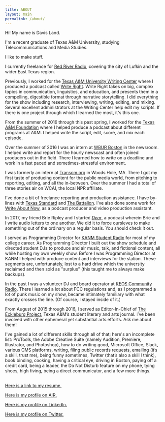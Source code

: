 ```yaml
---
title: ABOUT
layout: main
permalink: /about/
---
```


Hi! My name is Davis Land.

I&#39;m a recent graduate of Texas A&amp;M University, studying Telecommunications and Media Studies.

I like to make stuff.

I currently freelance for [Red River Radio](http://redriverradio.org/), covering the city of Lufkin and the wider East Texas region.

Previously, I worked for the [Texas A&amp;M University Writing Center](http://writingcenter.tamu.edu) where I produced a podcast called [Write Right](http://soundcloud.com/WriteRight). Write Right takes on big, complex topics in communication, linguistics, and education, and presents them in a compelling, digestible format through narrative storytelling. I did everything for the show including research, interviewing, writing, editing, and mixing. Several excellent administrators at the Writing Center help edit my scripts. If there is one project through which I learned the most, it's this one.

From the summer of 2016 through this past spring, I worked for the [Texas A&amp;M Foundation](http://www.txamfoundation.com/s/1436/gid3give/2014/index.aspx?sid=1436&gid=3&pgid=4203) where I helped produce a podcast about different programs at A&amp;M. I helped write the script, edit, score, and mix each episode.

Over the summer of 2016 I was an intern at [WBUR Boston](wbur.org) in the newsroom. I helped write and report for the hourly newscast and often joined producers out in the field. There I learned how to write on a deadline and work in a fast paced and sometimes-stressful environment.

I was formerly an intern at [Transom.org](http://transom.org) in Woods Hole, MA. There I got my first taste of producing content for the public media world, from pitching to reporting, editing, and all the in-between. Over the summer I had a total of three stories air on WCAI, the local NPR affiliate.  

I&#39;ve done a bit of freelance reporting and production assistance. I have by-lines with [Texas Standard](http://texasstandard.org) and [The Battalion](http://thebatt.com). I've also done some work for [Write About Now](http://www.writeaboutnowpoetry.com/), as a podcast producer and video production assistant.

In 2017, my friend Brie Ripley and I started <i><a href="https://soundcloud.com/dearpodcast">Dear</a></i>, a podcast wherein Brie and I write audio letters to one another. We did it to force oursleves to make something out of the ordinary on a regular basis. You should check it out.

I served as Programming Director for [KANM Student Radio](http://kanm.org) for most of my college career. As Programming Director I built out the show schedule and directed student DJs to produce and air music, talk, and fictional content, all while hosting my own weekly show. Before I was Programming Director at KANM I helped with produce content and interviews for the station. These segments are, unfortunately, lost to a hard drive which the university reclaimed and then sold as "surplus" (this taught me to always make backups). 

In the past I was a volunteer DJ and board operator at [KEOS Community Radio](http://keos.org). There I learned a lot about FCC regulations and, as I programmed a lot of punk music on my show, became intimately familiary with what exactly crosses the line. (Of course, I stayed inside of it.)

From August of 2015 through 2016, I served as Editor-In-Chief of [The Eckleburg Project](http://theeckleburgproject.com), Texas A&amp;M’s student literary and arts journal. I’ve been involved with other ephemeral yet substantial arts efforts. Ask me about them!

I&#39;ve gained a lot of different skills through all of that; here&#39;s an incomplete list:  ProTools, the Adobe Creative Suite (namely Audition, Premiere, Illustrator, and Photoshop), how to do writing good, Microsoft Office, Slack, various CMS platforms, writing, filing public records requests, emailing (it’s a skill, trust me), being funny sometimes, Twitter (that’s also a skill I think), book binding, cooking, having a critical eye, driving in Boston, paying off a credit card, being a leader, the Do Not Disturb feature on my phone, tying shoes, high fiving, being a direct communicator, and a few more things.<br><br>

[Here is a link to my resume.](http://davisland.info/Davis_Land_Resume_2017.pdf)

[Here is my profile on AIR.](http://airmedia.org/author/airusert301434670219)

[Here is my profile on LinkedIn.](https://www.linkedin.com/in/davisland)

[Here is my profile on Twitter.](http://twitter.com/davis_land)